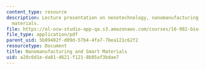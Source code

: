 ```yaml
---
content_type: resource
description: Lecture presentation on nenotechnology, nanomanufacturing, and smart
  materials.
file: https://ol-ocw-studio-app-qa.s3.amazonaws.com/courses/16-982-bio-inspired-structures-spring-2009/a28c6d1eda81d621f1218b85af3bdae7_MIT16_982s09_lec16.pdf
file_type: application/pdf
parent_uid: 5b89482f-d09d-57b4-4fa7-7bea121c62f2
resourcetype: Document
title: Nanomanufacturing and Smart Materials
uid: a28c6d1e-da81-d621-f121-8b85af3bdae7
---
```

